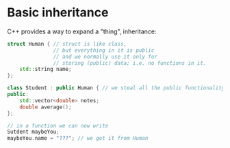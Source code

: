 # Basic inheritance
C++ provides a way to expand a "thing", inheritance:
```cpp
struct Human { // struct is like class,
               // but everything in it is public
               // and we normally use it only for
               // storing (public) data; i.e. no functions in it.
    std::string name;
};

class Student : public Human { // we steal all the public functionality of a Human
public:
    std::vector<double> notes;
	double average();
};

// in a function we can now write
Sutdent maybeYou;
maybeYou.name = "???"; // we got it from Human
```
